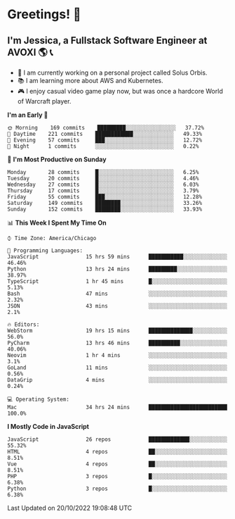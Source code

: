 # Greetings! 🧠

## I'm Jessica, a Fullstack Software Engineer at AVOXI 🌎 📞

- 🌟 I am currently working on a personal project called Solus Orbis.
- 📚 I am learning more about AWS and Kubernetes.
- 🎮 I enjoy casual video game play now, but was once a hardcore World of Warcraft player.

<!--START_SECTION:waka-->
**I'm an Early 🐤** 

```text
🌞 Morning    169 commits    █████████░░░░░░░░░░░░░░░░   37.72% 
🌆 Daytime    221 commits    ████████████░░░░░░░░░░░░░   49.33% 
🌃 Evening    57 commits     ███░░░░░░░░░░░░░░░░░░░░░░   12.72% 
🌙 Night      1 commits      ░░░░░░░░░░░░░░░░░░░░░░░░░   0.22%

```
📅 **I'm Most Productive on Sunday** 

```text
Monday       28 commits     █░░░░░░░░░░░░░░░░░░░░░░░░   6.25% 
Tuesday      20 commits     █░░░░░░░░░░░░░░░░░░░░░░░░   4.46% 
Wednesday    27 commits     █░░░░░░░░░░░░░░░░░░░░░░░░   6.03% 
Thursday     17 commits     █░░░░░░░░░░░░░░░░░░░░░░░░   3.79% 
Friday       55 commits     ███░░░░░░░░░░░░░░░░░░░░░░   12.28% 
Saturday     149 commits    ████████░░░░░░░░░░░░░░░░░   33.26% 
Sunday       152 commits    ████████░░░░░░░░░░░░░░░░░   33.93%

```


📊 **This Week I Spent My Time On** 

```text
⌚︎ Time Zone: America/Chicago

💬 Programming Languages: 
JavaScript               15 hrs 59 mins      ███████████░░░░░░░░░░░░░░   46.46% 
Python                   13 hrs 24 mins      █████████░░░░░░░░░░░░░░░░   38.97% 
TypeScript               1 hr 45 mins        █░░░░░░░░░░░░░░░░░░░░░░░░   5.13% 
Bash                     47 mins             ░░░░░░░░░░░░░░░░░░░░░░░░░   2.32% 
JSON                     43 mins             ░░░░░░░░░░░░░░░░░░░░░░░░░   2.1%

🔥 Editors: 
WebStorm                 19 hrs 15 mins      ██████████████░░░░░░░░░░░   56.0% 
PyCharm                  13 hrs 46 mins      ██████████░░░░░░░░░░░░░░░   40.06% 
Neovim                   1 hr 4 mins         ░░░░░░░░░░░░░░░░░░░░░░░░░   3.1% 
GoLand                   11 mins             ░░░░░░░░░░░░░░░░░░░░░░░░░   0.56% 
DataGrip                 4 mins              ░░░░░░░░░░░░░░░░░░░░░░░░░   0.24%

💻 Operating System: 
Mac                      34 hrs 24 mins      █████████████████████████   100.0%

```

**I Mostly Code in JavaScript** 

```text
JavaScript               26 repos            █████████████░░░░░░░░░░░░   55.32% 
HTML                     4 repos             ██░░░░░░░░░░░░░░░░░░░░░░░   8.51% 
Vue                      4 repos             ██░░░░░░░░░░░░░░░░░░░░░░░   8.51% 
PHP                      3 repos             █░░░░░░░░░░░░░░░░░░░░░░░░   6.38% 
Python                   3 repos             █░░░░░░░░░░░░░░░░░░░░░░░░   6.38%

```



 Last Updated on 20/10/2022 19:08:48 UTC
<!--END_SECTION:waka-->

<!--
**jessikuh/jessikuh** is a ✨ _special_ ✨ repository because its `README.md` (this file) appears on your GitHub profile.

Here are some ideas to get you started:

- 🔭 I’m currently working on ...
- 🌱 I’m currently learning ...
- 👯 I’m looking to collaborate on ...
- 🤔 I’m looking for help with ...
- 💬 Ask me about ...
- 📫 How to reach me: ...
- 😄 Pronouns: ...
- ⚡ Fun fact: ...
-->
